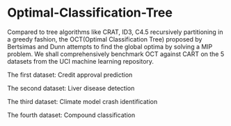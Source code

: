 # Optimal-Classification-Tree
Compared to tree algorithms like CRAT, ID3, C4.5 recursively partitioning in a greedy fashion, the OCT(Optimal Classification Tree) proposed by Bertsimas and Dunn attempts to find the global optima by solving a MIP problem. We shall comprehensively benchmark OCT against CART on the 5 datasets from the UCI machine learning repository.

The first dataset: Credit approval prediction

The second dataset: Liver disease detection

The third dataset: Climate model crash identification

The fourth dataset: Compound classification

